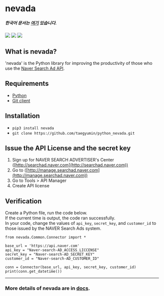 # nevada

##### 한국어 문서는 [여기](https://github.com/taegyumin/python_nevada/blob/master/README.md) 있습니다.

[<img src="https://img.shields.io/pypi/v/nevada">](https://pypi.org/project/nevada/)
[<img src="https://img.shields.io/pypi/pyversions/nevada">](https://pypi.org/project/nevada/)
[<img src="https://img.shields.io/github/license/taegyumin/python_nevada">](https://github.com/taegyumin/python_nevada/blob/master/LICENSE)

## What is nevada?
'nevada' is the Python library for improving the productivity of those who use the [Naver Search Ad API](https://github.com/naver/searchad-apidoc).

## Requirements
- [Python](https://www.python.org/) <br>
- [Git client](https://git-scm.com/downloads) <br>

## Installation
- `pip3 install nevada` <br>
- `git clone https://github.com/taegyumin/python_nevada.git` <br>

## Issue the API License and the secret key

1. Sign up for NAVER SEARCH ADVERTISER's Center ([http://searchad.naver.com](http://searchad.naver.com))
2. Go to ([http://manage.searchad.naver.com](http://manage.searchad.naver.com))
3. Go to Tools > API Manager
4. Create API license

## Verification
Create a Python file, run the code below. <br>
If the current time is output, the code ran successfully. <br>
In your code, change the values of `api_key`, `secret_key`, and `customer_id` to those issued by the NAVER Search Ads system.

	from nevada.Common.Connector import *
	
	base_url = 'https://api.naver.com'
	api_key = "Naver-search-AD_ACCESS_LICCENSE"
	secret_key = "Naver-search-AD_SECRET_KEY"
	customer_id = "Naver-search-AD_CUSTOMER_ID"

	conn = Connector(base_url, api_key, secret_key, customer_id)
	print(conn.get_datetime())
	
---

### More details of nevada are in [docs](https://github.com/taegyumin/python_nevada/tree/master/docs).

